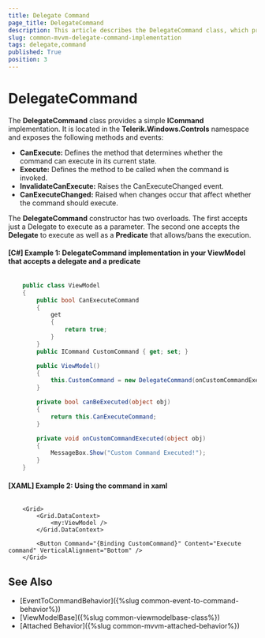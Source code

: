 ```yaml
---
title: Delegate Command
page_title: DelegateCommand
description: This article describes the DelegateCommand class, which provides a simple ICommand implementation.
slug: common-mvvm-delegate-command-implementation
tags: delegate,command
published: True
position: 3
---
```


# DelegateCommand

The **DelegateCommand** class provides a simple **ICommand** implementation. It is located in the **Telerik.Windows.Controls** namespace and exposes the following methods and events:

* **CanExecute:** Defines the method that determines whether the command can execute in its current state.
* **Execute:** Defines the method to be called when the command is invoked.
* **InvalidateCanExecute:** Raises the CanExecuteChanged event.
* **CanExecuteChanged:** Raised when changes occur that affect whether the command should execute.

The **DelegateCommand** constructor has two overloads. The first accepts just a Delegate to execute as a parameter. The second one accepts the **Delegate** to execute as well as a **Predicate** that allows/bans the execution.  

#### **[C#] Example 1: DelegateCommand implementation in your ViewModel that accepts a delegate and a predicate**
```C#
	
    public class ViewModel
    {
        public bool CanExecuteCommand
        {
            get
            {
                return true;
            }
        }
        public ICommand CustomCommand { get; set; }

        public ViewModel()
        {
            this.CustomCommand = new DelegateCommand(onCustomCommandExecuted, canBeExecuted);
        }

        private bool canBeExecuted(object obj)
        {
            return this.CanExecuteCommand;
        }

        private void onCustomCommandExecuted(object obj)
        {
            MessageBox.Show("Custom Command Executed!");
        }
    }
```
	

#### **[XAML] Example 2: Using the command in xaml**
```XAML
		
    <Grid>
        <Grid.DataContext>
            <my:ViewModel />
        </Grid.DataContext>

        <Button Command="{Binding CustomCommand}" Content="Execute command" VerticalAlignment="Bottom" />
    </Grid>
```

## See Also

* [EventToCommandBehavior]({%slug common-event-to-command-behavior%})
* [ViewModelBase]({%slug common-viewmodelbase-class%})
* [Attached Behavior]({%slug common-mvvm-attached-behavior%})
